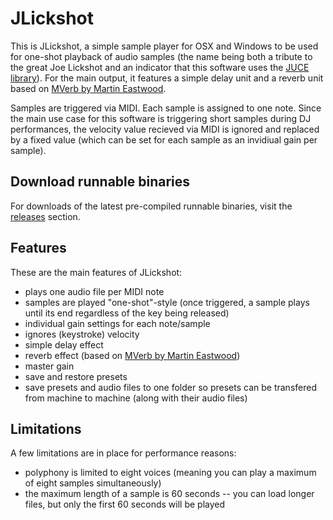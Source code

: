 # JLickshot

This is JLickshot, a simple sample player for OSX and Windows to be used for one-shot playback of audio samples (the name being both a tribute to the great Joe Lickshot and an indicator that this software uses the [JUCE library](http://www.juce.com/)). For the main output, it features a simple delay unit and a reverb unit based on [MVerb by Martin Eastwood](https://github.com/martineastwood/mverb).

Samples are triggered via MIDI. Each sample is assigned to one note. Since the main use case for this software is triggering short samples during DJ performances, the velocity value recieved via MIDI is ignored and replaced by a fixed value (which can be set for each sample as an invidiual gain per sample).

## Download runnable binaries

For downloads of the latest pre-compiled runnable binaries, visit the [releases](https://github.com/MartinHH/JLickshot/releases) section.

## Features

These are the main features of JLickshot:

* plays one audio file per MIDI note
* samples are played "one-shot"-style (once triggered, a sample plays until its end regardless of the key being released)
* individual gain settings for each note/sample
* ignores (keystroke) velocity
* simple delay effect
* reverb effect (based on [MVerb by Martin Eastwood](https://github.com/martineastwood/mverb))
* master gain
* save and restore presets
* save presets and audio files to one folder so presets can be transfered from machine to machine (along with their audio files)

## Limitations

A few limitations are in place for performance reasons:

* polyphony is limited to eight voices (meaning you can play a maximum of eight samples simultaneously)
* the maximum length of a sample is 60 seconds -- you can load longer files, but only the first 60 seconds will be played